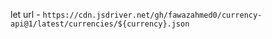 let url - `https://cdn.jsdriver.net/gh/fawazahmed0/currency-api@1/latest/currencies/${currency}.json`
